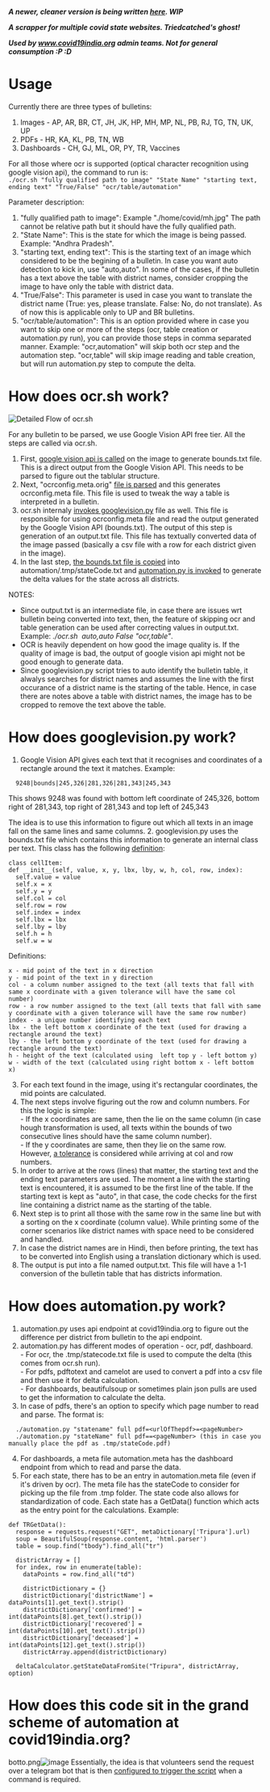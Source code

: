 ***A newer, cleaner version is being written [here](https://github.com/bee-rickey/covid_bulletin_automator). WIP***

***A scrapper for multiple covid state websites. Triedcatched's ghost!***

***Used by www.covid19india.org admin teams. Not for general consumption :P :D***


# Usage  
Currently there are three types of bulletins:

1. Images - AP, AR, BR, CT, JH, JK, HP, MH, MP, NL, PB, RJ, TG, TN, UK, UP
2. PDFs - HR, KA, KL, PB, TN, WB
3. Dashboards - CH, GJ, ML, OR, PY, TR, Vaccines

For all those where ocr is supported (optical character recognition using google vision api), the command to run is:  
```./ocr.sh "fully qualified path to image" "State Name" "starting text, ending text" "True/False" "ocr/table/automation"```

Parameter description:
1. "fully qualified path to image": Example "./home/covid/mh.jpg" The path cannot be relative path but it should have the fully qualified path.  
2. "State Name": This is the state for which the image is being passed. Example: "Andhra Pradesh". 
3. "starting text, ending text": This is the starting text of an image which considered to be the begining of a bulletin. In case you want auto detection to kick in, use "auto,auto". In some of the cases, if the bulletin has a text above the table with district names, consider cropping the image to have only the table with district data.  
4. "True/False": This parameter is used in case you want to translate the district name (True: yes, please translate. False: No, do not translate). As of now this is applicable only to UP and BR bulletins.  
5. "ocr/table/automation": This is an option provided where in case you want to skip one or more of the steps (ocr, table creation or automation.py run), you can provide those steps in comma separated manner. Example: "ocr,automation" will skip both ocr step and the automation step. "ocr,table" will skip image reading and table creation, but will run automation.py step to compute the delta.


# How does ocr.sh work?
![Detailed Flow of ocr.sh](detailedflow.png)

For any bulletin to be parsed, we use Google Vision API free tier. All the steps are called via ocr.sh. 
1. First, [google vision api is called](https://github.com/bee-rickey/webScraper/blob/68441dbbd0aff5980b8984bcd2cee701950e96c9/automation/ocr/ocr.sh#L159) on the image to generate bounds.txt file. This is a direct output from the Google Vision API. This needs to be parsed to figure out the tablular structure.
2. Next, "ocrconfig.meta.orig" [file is parsed](https://github.com/bee-rickey/webScraper/blob/fbb055addff6bfefcee45853e34e238b25f3092e/automation/ocr/ocr.sh#L188) and this generates ocrconfig.meta file. This file is used to tweak the way a table is interpreted in a bulletin.
3. ocr.sh internaly [invokes googlevision.py](https://github.com/bee-rickey/webScraper/blob/fbb055addff6bfefcee45853e34e238b25f3092e/automation/ocr/ocr.sh#L193) file as well. This file is responsible for using ocrconfig.meta file and read the output generated by the Google Vision API (bounds.txt). The output of this step is generation of an output.txt file. This file has textually converted data of the image passed (basically a csv file with a row for each district given in the image). 
4. In the last step, [the bounds.txt file is copied](https://github.com/bee-rickey/webScraper/blob/fbb055addff6bfefcee45853e34e238b25f3092e/automation/ocr/ocr.sh#L196) into automation/.tmp/stateCode.txt and [automation.py is invoked](https://github.com/bee-rickey/webScraper/blob/fbb055addff6bfefcee45853e34e238b25f3092e/automation/ocr/ocr.sh#L202) to generate the delta values for the state across all districts.

NOTES: 
- Since output.txt is an intermediate file, in case there are issues wrt bulletin being converted into text, then, the feature of skipping ocr and table generation can be used after correcting values in output.txt. Example: *./ocr.sh <image> <State> auto,auto False "ocr,table"*.
- OCR is heavily dependent on how good the image quality is. If the quality of image is bad, the output of google vision api might not be good enough to generate data.
- Since googlevision.py script tries to auto identify the bulletin table, it alwalys searches for district names and assumes the line with the first occurance of a district name is the starting of the table. Hence, in case there are notes above a table with district names, the image has to be cropped to remove the text above the table.


# How does googlevision.py work?  
  1. Google Vision API gives each text that it recognises and coordinates of a rectangle around the text it matches. 
  Example:
  ```
    9248|bounds|245,326|281,326|281,343|245,343
  ```
  This shows 9248 was found with bottom left coordinate of 245,326, bottom right of 281,343, top right of 281,343 and top left of 245,343
  
  The idea is to use this information to figure out which all texts in an image fall on the same lines and same columns. 
  2. googlevision.py uses the bounds.txt file which contains this information to generate an internal class per text. This class has the following [definition](https://github.com/bee-rickey/webScraper/blob/47182b314849e1f99ea48a3c537c3a1104513560/automation/ocr/googlevision.py#L38):
  ```
  class cellItem:
  def __init__(self, value, x, y, lbx, lby, w, h, col, row, index):
    self.value = value
    self.x = x
    self.y = y
    self.col = col
    self.row = row
    self.index = index
    self.lbx = lbx
    self.lby = lby
    self.h = h
    self.w = w
  ```
  Definitions:
  ```
  x - mid point of the text in x direction
  y - mid point of the text in y direction
  col - a column number assigned to the text (all texts that fall with same x coordinate with a given tolerance will have the same col number)
  row - a row number assigned to the text (all texts that fall with same y coordinate with a given tolerance will have the same row number)
  index - a unique number identifying each text
  lbx - the left bottom x coordinate of the text (used for drawing a rectangle around the text)
  lby - the left bottom y coordinate of the text (used for drawing a rectangle around the text)
  h - height of the text (calculated using  left top y - left bottom y)
  w - width of the text (calculated using right bottom x - left bottom x)
  ```
  3. For each text found in the image, using it's rectangular coordinates, the mid points are calculated.
  4. The next steps involve figuring out the row and column numbers. For this the logic is simple:  
    - If the x coordinates are same, then the lie on the same column (in case hough transformation is used, all texts within the bounds of two consecutive lines should have the same column number).  
    - If the y coordinates are same, then they lie on the same row.  
  However, [a tolerance](https://github.com/bee-rickey/webScraper/blob/47182b314849e1f99ea48a3c537c3a1104513560/automation/ocr/googlevision.py#L321) is considered while arriving at col and row numbers.
  5. In order to arrive at the rows (lines) that matter, the starting text and the ending text parameters are used. The moment a line with the starting text is encountered, it is assumed to be the first line of the table. If the starting text is kept as "auto", in that case, the code checks for the first line containing a district name as the starting of the table.
  6. Next step is to print all those with the same row in the same line but with a sorting on the x coordinate (column value). While printing some of the corner scenarios like district names with space need to be considered and handled. 
  7. In case the district names are in Hindi, then before printing, the text has to be converted into English using a translation dictionary which is used.
  8. The output is put into a file named output.txt. This file will have a 1-1 conversion of the bulletin table that has districts information.
  
# How does automation.py work?
  1. automation.py uses api endpoint at covid19india.org to figure out the difference per district from bulletin to the api endpoint.
  2. automation.py has different modes of operation - ocr, pdf, dashboard.  
    - For ocr, the .tmp/statecode.txt file is used to compute the delta (this comes from ocr.sh run).  
    - For pdfs, pdftotext and camelot are used to convert a pdf into a csv file and then use it for delta calculation.  
    - For dashboards, beautifulsoup or sometimes plain json pulls are used to get the information to calculate the delta. 
  3. In case of pdfs, there's an option to specify which page number to read and parse. The format is:
  ```
    ./automation.py "statename" full pdf=<urlOfThepdf>=<pageNumber> 
    ./automation.py "stateName" full pdf==<pageNumber> (this in case you manually place the pdf as .tmp/stateCode.pdf)
  ```
  4. For dashboards, a meta file automation.meta has the dashboard endpoint from which to read and parse the data.
  5. For each state, there has to be an entry in automation.meta file (even if it's driven by ocr). The meta file has the stateCode to consider for picking up the file from .tmp folder. The state code also allows for standardization of code. Each state has a <stateCode>GetData() function which acts as the entry point for the calculations. Example:
  ```
  def TRGetData():
    response = requests.request("GET", metaDictionary['Tripura'].url)
    soup = BeautifulSoup(response.content, 'html.parser')
    table = soup.find("tbody").find_all("tr")

    districtArray = []
    for index, row in enumerate(table):
      dataPoints = row.find_all("td")
      
      districtDictionary = {}
      districtDictionary['districtName'] = dataPoints[1].get_text().strip()
      districtDictionary['confirmed'] = int(dataPoints[8].get_text().strip())
      districtDictionary['recovered'] = int(dataPoints[10].get_text().strip())
      districtDictionary['deceased'] = int(dataPoints[12].get_text().strip())
      districtArray.append(districtDictionary)

    deltaCalculator.getStateDataFromSite("Tripura", districtArray, option)
  ```
  
  
  # How does this code sit in the grand scheme of automation at covid19india.org?
botto.png![image](https://user-images.githubusercontent.com/63364562/130059654-f5257e6a-6ed3-412b-b728-641d39794203.png)
Essentially, the idea is that volunteers send the request over a telegram bot that is then [configured to trigger the script](https://github.com/covid19india/automation-bot/blob/master/src/ocr_functions.py) when a command is required. 
